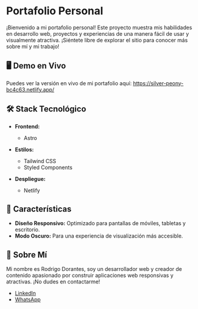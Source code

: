 # Portafolio Personal

¡Bienvenido a mi portafolio personal! Este proyecto muestra mis habilidades en desarrollo web, proyectos y experiencias de una manera fácil de usar y visualmente atractiva. ¡Siéntete libre de explorar el sitio para conocer más sobre mí y mi trabajo!

## 🖥️ Demo en Vivo

Puedes ver la versión en vivo de mi portafolio aquí: https://silver-peony-bc4c63.netlify.app/
## 🛠️ Stack Tecnológico

- **Frontend:**
  - Astro
  
- **Estilos:**
  - Tailwind CSS
  - Styled Components

- **Despliegue:**
  - Netlify
  
## 🌟 Características

- **Diseño Responsivo:** Optimizado para pantallas de móviles, tabletas y escritorio.
- **Modo Oscuro:** Para una experiencia de visualización más accesible.

## 👤 Sobre Mí
Mi nombre es Rodrigo Dorantes, soy un desarrollador web y creador de contenido apasionado por construir aplicaciones web responsivas y atractivas. ¡No dudes en contactarme!


- [LinkedIn](https://linkedin.com/in/rodrigo-dorantes)
- [WhatsApp](https://wa.me/7774429079?text=Hola%vi%tu%pagina%Hablemos!)
